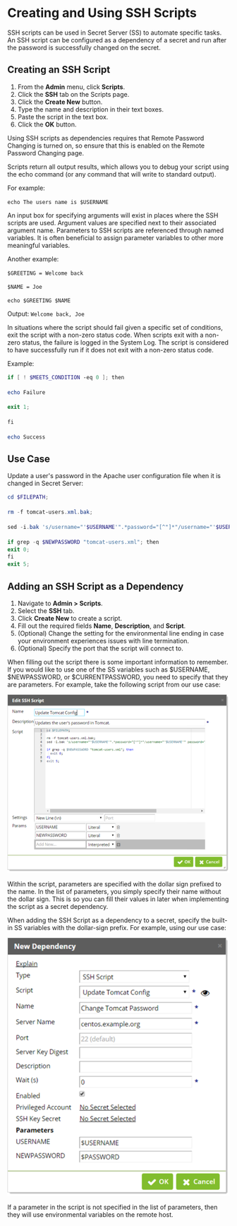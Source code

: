 [title]: # "Creating and Using SSH Scripts"
[tags]: # "API,Scripting,SSH"
[priority]: # "1000"

# Creating and Using SSH Scripts

SSH scripts can be used in Secret Server (SS) to automate specific tasks.  An SSH script can be configured as a dependency of a secret and run after the password is successfully changed on the secret.
 

## Creating an SSH Script

1. From the **Admin** menu, click **Scripts**. 
1. Click the **SSH** tab on the Scripts page.
1. Click the **Create New** button. 
1. Type the name and description in their text boxes.
1. Paste the script in the text box.
1. Click the **OK** button.  

Using SSH scripts as dependencies requires that Remote Password Changing is turned on, so ensure that this is enabled on the Remote Password Changing page.

Scripts return all output results, which allows you to debug your script using the echo command (or any command that will write to standard output).

For example:

`echo The users name is $USERNAME`

An input box for specifying arguments will exist in places where the SSH scripts are used.  Argument values are specified next to their associated argument name.  Parameters to SSH scripts are referenced through named variables.  It is often beneficial to assign parameter variables to other more meaningful variables.

Another example:

`$GREETING = Welcome back`

`$NAME = Joe`

`echo $GREETING $NAME`

Output: `Welcome back, Joe`

In situations where the script should fail given a specific set of conditions, exit the script with a non-zero status code.  When scripts exit with a non-zero status, the failure is logged in the System Log.  The script is considered to have successfully run if it does not exit with a non-zero status code.

Example:

```powershell
if [ ! $MEETS_CONDITION -eq 0 ]; then

echo Failure

exit 1;

fi

echo Success
```

## Use Case

Update a user's password in the Apache user configuration file when it is changed in Secret Server:

 ```powershell
cd $FILEPATH;

rm -f tomcat-users.xml.bak;

sed -i.bak 's/username="'$USERNAME'".*password="[^"]*"/username="'$USERNAME'" password="'$NEWPASSWORD'"/' tomcat-users.xml;

if grep -q $NEWPASSWORD "tomcat-users.xml"; then
exit 0;
fi
exit 5;
 ```

## Adding an SSH Script as a Dependency

1. Navigate to **Admin > Scripts**. 
1. Select the **SSH** tab. 
1. Click **Create New** to create a script. 
1. Fill out the required fields **Name**, **Description**, and **Script**. 
1. (Optional) Change the setting for the environmental line ending in case your environment experiences issues with line termination. 
1. (Optional) Specify the port that the script will connect to.

When filling out the script there is some important information to remember. If you would like to use one of the SS variables such as $USERNAME, $NEWPASSWORD, or $CURRENTPASSWORD, you  need to specify that they are parameters. For example, take the following script from our use case:

![image-20201230150457735](images/image-20201230150457735.png)

 Within the script, parameters are specified with the dollar sign prefixed to the name. In the list of parameters, you simply specify their name without the dollar sign. This is so you can fill their values in later when implementing the script as a secret dependency.

When adding the SSH Script as a dependency to a secret, specify the built-in SS variables with the dollar-sign prefix. For example, using our use case:

![image-20201230150656399](images/image-20201230150656399.png)

If a parameter in the script is not specified in the list of parameters, then they will use environmental variables on the remote host.

 